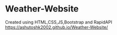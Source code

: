# Weather-Website
Created using HTML,CSS,JS,Bootstrap and RapidAPI
https://ashutoshk2002.github.io/Weather-Website/
